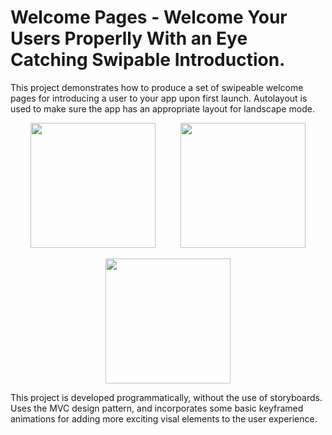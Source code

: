 # Welcome Pages - Welcome Your Users Properlly With an Eye Catching Swipable Introduction.

This project demonstrates how to produce a set of swipeable welcome pages for introducing a user to your app upon first launch. Autolayout is used to make sure the app has an appropriate layout for landscape mode.

<p align="center">
<img src="https://github.com/jack-a-smith/iOS_collectionView_autolayout_welcome_pages/blob/master/readme_images/welcome_1.png" width="200"> &emsp; &emsp; <img src="https://github.com/jack-a-smith/iOS_collectionView_autolayout_welcome_pages/blob/master/readme_images/welcome_2.png" width="200">
</p>

<p align="center">
<img src="https://github.com/jack-a-smith/iOS_collectionView_autolayout_welcome_pages/blob/master/readme_images/landscape.png" height="200">
</p>

This project is developed programmatically, without the use of storyboards. Uses the MVC design pattern, and incorporates some basic keyframed animations for adding more exciting visal elements to the user experience.
